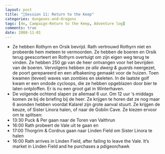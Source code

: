 ```yaml
---
layout: post
title: "🐲Session 11: Return to the Keep"
categories: dungeons-and-dragons
tags: [4e, Campaign-Return to the Keep, Adventure log]
comments: true
date: 2008-11-01
---
```


* Ze hebben Rothyrn en Orsik bevrijd. Rath vertrouwd Rothyrn niet en probeerde hem meteen te vermoorden. Ze hebben de boeren en Orsik terug geescorteert en Rothyrn overtuigt om zijn eigen weg terug te vinden. Ze hebben 250 gp van de heer ontvangen voor het bevrijden van de boeren. Vervolgens hebben ze _alle dwerg & guards_ neergezet, de poort gerepareerd en een afbakening gemaakt voor de huizen. Toen kwamen (teveel) waves van zombies en skeleten. In de laatste golf kwam er een ondode cycloops, die ze hebben opgeblazen door bier te laten ontploffen. Er is nu een groot gat in Winterhaven.
* De volgende ochtend slapen ze allemaal 6 uur. Om 12 uur ‘s middags komen ze bij de briefing bij de heer. Ze krijgen te horen dat ze nog maar 6 avonden hebben voordat Kalarel zijn grote aanval stuurt. Ze krijgen de keuze, of Sister Linora halen, of naar de Goblin Cave. Ze kiezen ervoor om te splitsen:
* 13:30 Puck & Per gaan naar de Toren van Valthrun
* 16:00 Rath probeert de Vale uit te gaan en
* 17:00 Thorgrim & Cordrus gaan naar Linden Field om Sister Linora te halen
* 16:00 Rath arrives in Linden Field, after failing to leave the Vale. It’s market in Linden Field and he purchases a pdigeon/hawk
